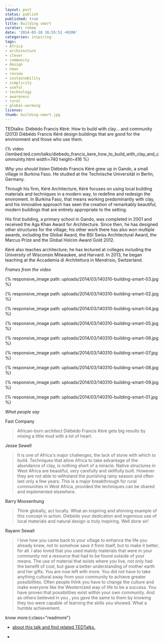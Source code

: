 ```yaml
---
layout: post
status: publish
published: true
title: Building smart
curator: rokma
date: '2014-03-10 16:55:51 +0200'
categories: inspiring
tags:
- Africa
- architecture
- clever
- community
- design
- news
- review
- sustainability
- simplicity
- useful
- technology
- awareness
- rural
- global-warming
license:
thumb: building-smart.jpg
---
```


TEDtalks: Diébédo Francis Kéré: How to build with clay... and community (2013)
Diébédo Francis Kéré design buildings that are good for the environment and those who use them.

{% video //embed.ted.com/talks/diebedo_francis_kere_how_to_build_with_clay_and_community.html width=740 height=416 %}

_Why you should listen_
Diébédo Francis Kéré grew up in Gando, a small village in Burkina Faso. He studied at the Technische Universität in Berlin, Germany.

Through his firm, Kéré Architecture, Kéré focuses on using local building materials and techniques in a modern way, to redefine and redesign the enviroment. In Burkina Faso, that means working predominantly with clay, and his innovative approach has seen the creation of remarkably beautiful, modern buildings that are entirely appropriate to the setting.

His first building, a primary school in Gando, was completed in 2001 and received the Aga Khan Award for Architecture. Since then, he has designed other structures for the village; his other work there has also won multiple awards, including the Global Award, the BSI Swiss Architectural Award, the Marcus Prize and the Global Holcim Award Gold 2012.

Kéré also teaches architecture; he has lectured at colleges including the University of Wisconsin Milwaukee, and Harvard. In 2013, he began teaching at the Accademia di Architettura in Mendrisio, Switzerland.


_Frames from the video_


{% responsive_image path: uploads/2014/03/140310-building-smart-03.jpg %}

{% responsive_image path: uploads/2014/03/140310-building-smart-02.jpg %}


{% responsive_image path: uploads/2014/03/140310-building-smart-04.jpg %}

{% responsive_image path: uploads/2014/03/140310-building-smart-05.jpg %}

{% responsive_image path: uploads/2014/03/140310-building-smart-06.jpg %}

{% responsive_image path: uploads/2014/03/140310-building-smart-07.jpg %}

{% responsive_image path: uploads/2014/03/140310-building-smart-08.jpg %}

{% responsive_image path: uploads/2014/03/140310-building-smart-09.jpg %}

{% responsive_image path: uploads/2014/03/140310-building-smart-01.jpg %}

_What people say_

Fast Company
<blockquote>African-born architect Diébédo Francis Kéré gets big results by mixing a little mud with a lot of heart.</blockquote>

Jesse Sewell
<blockquote>It is one of Africa's major challenges, the lack of stone with which to build. Techniques that allow Africa to take advantage of the abundance of clay, is nothing short of a miracle. Native structures in West Africa are beautiful, very carefully and skillfully built. However they are not able to withstand the punishing rainy season and often last only a few years. This is a major breakthrough for rural communities in West Africa, provided the techniques can be shared and implemented elsewhere. </blockquote>

Barry Moosenhung
<blockquote>Think globally, act locally. What an inspiring and shinning example of this concept in action. Diébédo your dedication and ingenious use of local materials and natural design is truly inspiring. Well done sir! </blockquote>

Rayann Sewall
<blockquote>I love how you came back to your village to enhance the life you already knew, not to somehow save it from itself, but to make it better, for all. I also loved that you used mainly materials that were in your community not a resource that had to be found outside of your means. The use of material that exists where you live, not only had the benefit of cost, but gave a better understanding of mother earth and her gifts. You are now left with more. You did not have to take anything cultural away from your community to achieve greater possibilities. Often people think you have to change the culture and make everyone like the Westernized way of life to be a success. You have proven that possibilities exist within your own community. And as others believed in you , you gave the same to them by knowing they too were capable of learning the skills you showed. What a humble achievement.
</blockquote>



_know more:_{:class="readmore"}

- <a href="http://www.ted.com/talks/diebedo_francis_kere_how_to_build_with_clay_and_community" target="_blank">about this talk and find related TEDTalks.</a>

- &nbsp;
